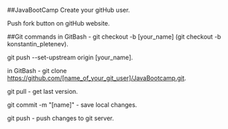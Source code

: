 ##JavaBootCamp
Create your gitHub user.

Push fork button on gitHub website.

##Git commands
in GitBash - git checkout -b [your_name] (git checkout -b konstantin_pletenev).

git push --set-upstream origin [your_name].

in GitBash - git clone https://github.com/[name_of_your_git_user]/JavaBootcamp.git.

git pull - get last version.

git commit -m "[name]" - save local changes.

git push - push changes to git server.